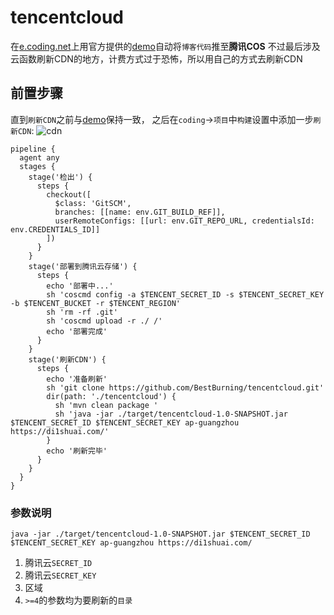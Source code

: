 # tencentcloud

在[e.coding.net](https://e.coding.net/)上用官方提供的[demo](https://codes-farm.coding.net/p/html-cos-demo/d/html-cos-demo/git)自动将`博客代码`推至**腾讯COS**
不过最后涉及云函数刷新CDN的地方，计费方式过于恐怖，所以用自己的方式去刷新CDN


## 前置步骤

直到`刷新CDN`之前与[demo](https://codes-farm.coding.net/p/html-cos-demo/d/html-cos-demo/git)保持一致，
之后在`coding`->`项目`中`构建`设置中添加一步`刷新CDN`:
![cdn](https://github.com/BestBurning/tencentcloud/tree/master/imgs/cdn.png)

```
pipeline {
  agent any
  stages {
    stage('检出') {
      steps {
        checkout([
          $class: 'GitSCM',
          branches: [[name: env.GIT_BUILD_REF]],
          userRemoteConfigs: [[url: env.GIT_REPO_URL, credentialsId: env.CREDENTIALS_ID]]
        ])
      }
    }
    stage('部署到腾讯云存储') {
      steps {
        echo '部署中...'
        sh 'coscmd config -a $TENCENT_SECRET_ID -s $TENCENT_SECRET_KEY -b $TENCENT_BUCKET -r $TENCENT_REGION'
        sh 'rm -rf .git'
        sh 'coscmd upload -r ./ /'
        echo '部署完成'
      }
    }
    stage('刷新CDN') {
      steps {
        echo '准备刷新'
        sh 'git clone https://github.com/BestBurning/tencentcloud.git'
        dir(path: './tencentcloud') {
          sh 'mvn clean package '
          sh 'java -jar ./target/tencentcloud-1.0-SNAPSHOT.jar $TENCENT_SECRET_ID $TENCENT_SECRET_KEY ap-guangzhou https://di1shuai.com/'
        }
        echo '刷新完毕'
      }
    }
  }
}
```
### 参数说明
```
java -jar ./target/tencentcloud-1.0-SNAPSHOT.jar $TENCENT_SECRET_ID $TENCENT_SECRET_KEY ap-guangzhou https://di1shuai.com/
```
1. 腾讯云`SECRET_ID`
2. 腾讯云`SECRET_KEY`
3. 区域
4. `>=4`的参数均为要刷新的`目录`